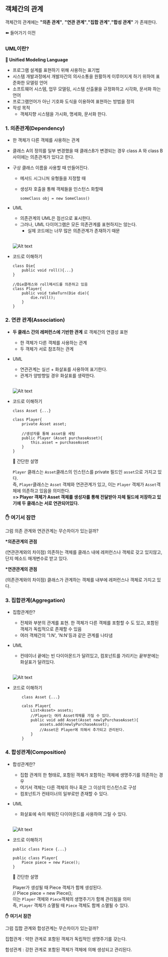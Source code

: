 ## 객체간의 관계
객체간의 관계에는 __"의존 관계"__, __"연관 관계"__,__"집합 관계"__,__"합성 관계"__ 가 존재한다.

⬅️ 들어가기 이전

### UML이란?

__📌 Unified Modeling Language__
- 프로그램 설계를 표현하기 위해 사용하는 표기법
- 시스템 개발과정에서 개발자간의 의사소통을 원활하게 이루어지게 하기 위하여 표준화한 모델링 언어
- 소프트웨어 시스템, 업무 모델링, 시스템 산출물을 규정화하고 시각화, 문서화 하는 언어
- 프로그램언어가 아닌 기호화 도식을 이용하여 표현하는 방법을 정의
- 작성 목적
    - 객체지향 시스템을 가시화, 명세화, 문서화 한다. 



### 1. 의존관계(Dependency)
- 한 객체가 다른 객체를 사용하는 관계
- 클래스 A의 정의를 일부 변경했을 때 클래스B가 변경되는 경우 class A 와 class B 사이에는 의존관계가 있다고 한다.
- 구상 클래스 이름을 사용할 때 만들어진다.
    
    - 메서드 시그니처 유형들을 지정할 때
    - 생성자 호출을 통해 객체들을 인스턴스 화할때
    
        `someClass obj = new SomeClass()`
- UML
    - 의존관계의 UML은 점선으로 표시한다.
    - 그러나, UML 다이어그램은 모든 의존관계를 표현하지는 않는다.
        - 실제 코드에는 너무 많은 의존관계가 존재하기 때문
  
    <br>
    
    ![Alt text](image.png)
- 코드로 이해하기
    ```
    class Die{
        public void roll(){...}
    }

    //Die클래스와 roll메서드를 의존하고 있음
    class Player{
        public void takeTurn(Die die){
            die.roll();
        }
    }
    ```
### 2. 연관 관계(Association)
- __두 클래스 간의 레퍼런스에 기반한 관계__ 로 객체간의 연결성 표현
    - 한 객체가 다른 객체를 사용하는 관계
    - 두 객체가 서로 참조하는 관계
- UML
    - 연관관계는 실선 + 화살표를 사용하여 표기한다.
    - 관계가 양방향일 경우 화살표를 생략한다.
    
    <br>

    ![Alt text](image-1.png)

- 코드로 이해하기
    ```
    class Asset {...}

    class Player{
        private Asset asset;

        //생성자를 통해 asset을 세팅
        public Player (Asset purchaseAsset){
            this.asset = purchaseAsset
        }
    }
    ```
    🧾 간단한 설명

    `Player` 클래스는 `Asset`클래스의 인스턴스를 private 필드인 `asset`으로 가지고 있다.<br>
    즉, `Player`클래스는 `Asset` 객체와 연관관계가 있고, 이는 `Player` 객체가 `Asset`객체에 의존하고 있음을 의미한다. <br>
    __=> Player 객체가 Asset 객체를 생성자를 통해 전달받아 자체 필드에 저장하고 있기에 두 클래스는 서로 연관되어있다.__

### ✋ 여기서 잠깐

그럼 의존 관계와 연관관계는 무슨차이가 있는걸까?

__*의존관계의 관점__

(연관관계와의 차이점) 의존하는 객체를 클래스 내에 레퍼런스나 객체로 갖고 있지않고, 단지 메소드 매개변수로 받고 있다.

__*연관관계의 관점__

(의존관계와의 차이점) 클래스가 관계하는 객체를 내부에 레퍼런스나 객체로 가지고 있다.

### 3. 집합관계(Aggregation)
- 집합관계란?
     - 전체와 부분의 관계를 표현. 한 객체가 다른 객체를 포함할 수 도 있고, 포함된 객체가 독립적으로 존재할 수 있음
     - 여러 객체간의 '1:N', 'N:N'등과 같은 관계를 나타냄

- UML
    - 컨테이너 끝에는 빈 다이아몬드가 달려있고, 컴포넌트를 가리키는 끝부분에는 화살표가 달려있다.
    
    <br>

    ![Alt text](image-2.png)

- 코드로 이해하기
    ```
        class Asset {...}

        calss Player{
            List<Asset> assets;
            //Player는 여러 Asset객체를 가질 수 있다.
            public void add Asset(Asset newlyPurchaseAsset){
                assets.add(newlyPurchaseAsset);
                //Asset은 Player에 의해서 추가되고 관리된다.
            }
        }
    ```

### 4. 합성관계(Composition)
- 합성관계란?
    - 집합 관계의 한 형태로, 포함된 객체가 포함하는 객체에 생명주기를 의존하는 경우
    - 여기서 객체는 다른 객체의 하나 혹은 그 이상의 인스턴스로 구성
    - 컴포넌트가 컨테이너의 일부로만 존재할 수 있다.
- UML
    - 화살표에 속이 채워진 다이아몬드를 사용하여 그릴 수 있다.

    <br>

    ![Alt text](image-3.png)

- 코드로 이해하기
    ```
    public class Piece {...}

    public class Player{
        Piece piece = new Piece();
    }
    ```
    🧾 간단한 설명

    Player가 생성될 때 Piece 객체가 함께 생성된다.<br>
    // Piece piece = new Piece();<br>
    이는 `Player` 객체와 `Piece`객체의 생명주기가 함께 관리됨을 의미<br>
    즉, `Player` 객체가 소멸될 때 `Piece` 객체도 함께 소멸될 수 있다.

__✋ 여기서 잠깐__

그럼 집합 관계와 합성관계는 무슨차이가 있는걸까?

 
집합관계 : 약한 관계로 포함된 객체가 독립적인 생명주기를 갖는다.

합성관계 : 강한 관계로 포함된 객체가 객체에 의해 생성되고 관리된다.